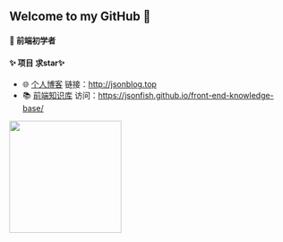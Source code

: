 ## Welcome to my GitHub 👋

#### 🔭 前端初学者

#### ✨ **项目** 求star✨

-  🌐 <a href="https://github.com/JsonFish/blog-project" target="_blank">个人博客</a> 链接：<http://jsonblog.top>
- 📚 <a href="https://github.com/JsonFish/front-end-knowledge-base" target="_blank">前端知识库</a> 访问：<https://jsonfish.github.io/front-end-knowledge-base/>

<div style="display:flex">
<img align="" height='200px' src="https://github-readme-stats.vercel.app/api/top-langs/?username=JsonFish&locale=cn&line_height=30&theme=radical&langs_count=3&custom_title=常用语言"/>

<!-- <img align="" height='200px' src="https://github-readme-stats.vercel.app/api?username=JsonFish&locale=cn&line_height=40&show_icons=true&hide=issues,contribs&theme=radical&rank_icon=default&custom_title=数据统计"/>
</div> -->



